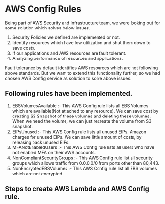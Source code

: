 # AWS Config Rules 

Being part of AWS Security and Infrastructure team, we were looking out for some solution which solves below issues.

1. Security Policies we defined are implemented or not.
2. Identify resources which have low utilization and shut them down to save costs.
3. If our applications and AWS resources are fault tolerant.
4. Analyzing performance of resources and applications.

Fault tolerance by default identifies AWS resources which are not following above standards. But we want to extend this functionality further, so we had chosen AWS Config service as solution to solve above issues.

## Following rules have been implemented.

1. EBSVolumesAvailable :- This AWS Config rule lists all EBS Volumes which are available(Not attached to any resource). We can save cost by creating S3 Snapshot of these volumes and deleting these volumes. When we need the volume, we can just recreate the volume from S3 snapshot.
2. EIPsUnused :- This AWS Config rule lists all unused EIPs. Amazon charges for unused EIPs. We can save little amount of costs, by releasing back unused EIPs.
3. MFANotEnabledUsers :- This AWS Config rule lists all users who have not enabled MFA on their AWS accounts.
4. NonCompliantSecurityGroups :- This AWS Config rule list all security groups which allows traffic from 0.0.0.0/0 from ports other than 80,443.
5. NonEncryptedEBSVolumes :- This AWS Config rule list all EBS volumes which are not encrypted.

## Steps to create AWS Lambda and AWS Config rule.

